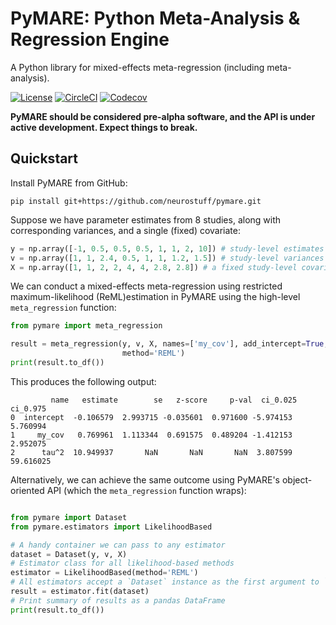 # PyMARE: Python Meta-Analysis & Regression Engine
A Python library for mixed-effects meta-regression (including meta-analysis).

[![License](https://img.shields.io/badge/License-MIT-blue.svg)](https://opensource.org/licenses/MIT)
[![CircleCI](https://circleci.com/gh/neurostuff/PyMARE.svg?style=shield)](https://circleci.com/gh/neurostuff/PyMARE)
[![Codecov](https://codecov.io/gh/neurostuff/PyMARE/branch/master/graph/badge.svg)](https://codecov.io/gh/neurostuff/pymare)

**PyMARE should be considered pre-alpha software, and the API is under active development. Expect things to break.**

## Quickstart
Install PyMARE from GitHub:

```
pip install git+https://github.com/neurostuff/pymare.git
```

Suppose we have parameter estimates from 8 studies, along with corresponding variances, and a single (fixed) covariate:

```python
y = np.array([-1, 0.5, 0.5, 0.5, 1, 1, 2, 10]) # study-level estimates
v = np.array([1, 1, 2.4, 0.5, 1, 1, 1.2, 1.5]) # study-level variances
X = np.array([1, 1, 2, 2, 4, 4, 2.8, 2.8]) # a fixed study-level covariate
```

We can conduct a mixed-effects meta-regression using restricted maximum-likelihood (ReML)estimation in PyMARE using the high-level `meta_regression` function:

```python
from pymare import meta_regression

result = meta_regression(y, v, X, names=['my_cov'], add_intercept=True,
                         method='REML')
print(result.to_df())
```

This produces the following output:

```
         name   estimate        se   z-score     p-val  ci_0.025   ci_0.975
0  intercept  -0.106579  2.993715 -0.035601  0.971600 -5.974153   5.760994
1     my_cov   0.769961  1.113344  0.691575  0.489204 -1.412153   2.952075
2      tau^2  10.949937       NaN       NaN       NaN  3.807599  59.616025
```

Alternatively, we can achieve the same outcome using PyMARE's object-oriented API (which the `meta_regression` function wraps):

```python

from pymare import Dataset
from pymare.estimators import LikelihoodBased

# A handy container we can pass to any estimator
dataset = Dataset(y, v, X)
# Estimator class for all likelihood-based methods
estimator = LikelihoodBased(method='REML')
# All estimators accept a `Dataset` instance as the first argument to `.fit()`
result = estimator.fit(dataset)
# Print summary of results as a pandas DataFrame
print(result.to_df())
```

